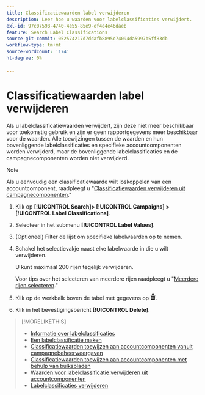 ```yaml
---
title: Classificatiewaarden label verwijderen
description: Leer hoe u waarden voor labelclassificaties verwijdert.
exl-id: 97c07598-4740-4e55-85e9-ef4e4e46daeb
feature: Search Label Classifications
source-git-commit: 052574217d7ddafb8895c74094da5997b5ff83db
workflow-type: tm+mt
source-wordcount: '174'
ht-degree: 0%

---
```


# Classificatiewaarden label verwijderen

Als u labelclassificatiewaarden verwijdert, zijn deze niet meer beschikbaar voor toekomstig gebruik en zijn er geen rapportgegevens meer beschikbaar voor de waarden. Alle toewijzingen tussen de waarden en hun bovenliggende labelclassificaties en specifieke accountcomponenten worden verwijderd, maar de bovenliggende labelclassificaties en de campagnecomponenten worden niet verwijderd.

>[!NOTE]
>
>Als u eenvoudig een classificatiewaarde wilt loskoppelen van een accountcomponent, raadpleegt u &quot;[Classificatiewaarden verwijderen uit campagnecomponenten](classification-values-remove.md).&quot;

1. Klik op **[!UICONTROL Search]> [!UICONTROL Campaigns] >[!UICONTROL Label Classifications]**.

1. Selecteer in het submenu **[!UICONTROL Label Values]**.

1. (Optioneel) Filter de lijst om specifieke labelwaarden op te nemen.

1. Schakel het selectievakje naast elke labelwaarde in die u wilt verwijderen.

   U kunt maximaal 200 rijen tegelijk verwijderen.

   Voor tips over het selecteren van meerdere rijen raadpleegt u &quot;[Meerdere rijen selecteren](/help/search-social-commerce/common-tasks/navigation-editing-selection/multiple-rows-select.md).&quot;

1. Klik op de werkbalk boven de tabel met gegevens op ![Verwijderen](/help/search-social-commerce/assets/delete.png "Verwijderen").

1. Klik in het bevestigingsbericht **[!UICONTROL Delete]**.

>[!MORELIKETHIS]
>
>* [Informatie over labelclassificaties](classification-about.md)
>* [Een labelclassificatie maken](classification-create.md)
>* [Classificatiewaarden toewijzen aan accountcomponenten vanuit campagnebeheerweergaven](classification-values-assign-campaign-management.md)
>* [Classificatiewaarden toewijzen aan accountcomponenten met behulp van bulksbladen](classification-values-assign-bulksheets.md)
>* [Waarden voor labelclassificatie verwijderen uit accountcomponenten](classification-values-remove.md)
>* [Labelclassificaties verwijderen](classification-delete.md)
